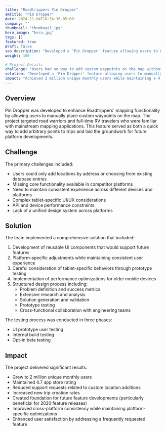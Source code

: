 ```yaml
---
title: "Roadtrippers Pin Dropper"
smTitle: "Pin Dropper"
date: 2024-11-04T18:34:36-05:00
company: ""
thumbnail: "thumbnail.jpg"
hero_image: "hero.jpg"
tags: []
featured: true
draft: false
seo_description: "Developed a 'Pin Dropper' feature allowing users to manually place custom waypoints on the map, with consistent behavior across platforms and devices."
weight: 100

# Project Details
challenge: "Users had no way to add custom waypoints on the map without having a specific address, limiting trip planning flexibility and accuracy."
solution: "Developed a 'Pin Dropper' feature allowing users to manually place custom waypoints on the map, with consistent behavior across platforms and devices."
impact: "Achieved 2 million unique monthly users while maintaining a 4.7 app store rating. Reduced support requests and increased new trip creation rates."
---
```


## Overview

Pin Dropper was developed to enhance Roadtrippers' mapping functionality by allowing users to manually place custom waypoints on the map. The project targeted road warriors and full-time RV travelers who were familiar with mainstream mapping applications. This feature served as both a quick way to add arbitrary points to trips and laid the groundwork for future platform developments.

## Challenge

The primary challenges included:
- Users could only add locations by address or choosing from existing database entries
- Missing core functionality available in competitor platforms
- Need to maintain consistent experience across different devices and platforms
- Complex tablet-specific UI/UX considerations
- API and device performance constraints
- Lack of a unified design system across platforms

## Solution

The team implemented a comprehensive solution that included:
1. Development of reusable UI components that would support future features
2. Platform-specific adjustments while maintaining consistent user experience
3. Careful consideration of tablet-specific behaviors through prototype testing
4. Implementation of performance optimizations for older mobile devices
5. Structured design process including:
   - Problem definition and success metrics
   - Extensive research and analysis
   - Solution generation and validation
   - Prototype testing
   - Cross-functional collaboration with engineering teams

The testing process was conducted in three phases:
- UI prototype user testing
- Internal build testing
- Opt-in beta testing


## Impact

The project delivered significant results:
- Grew to 2 million unique monthly users
- Maintained 4.7 app store rating
- Reduced support requests related to custom location additions
- Increased new trip creation rates
- Created foundation for future feature developments (particularly beneficial for 2020 feature releases)
- Improved cross-platform consistency while maintaining platform-specific optimizations
- Enhanced user satisfaction by addressing a frequently requested feature

